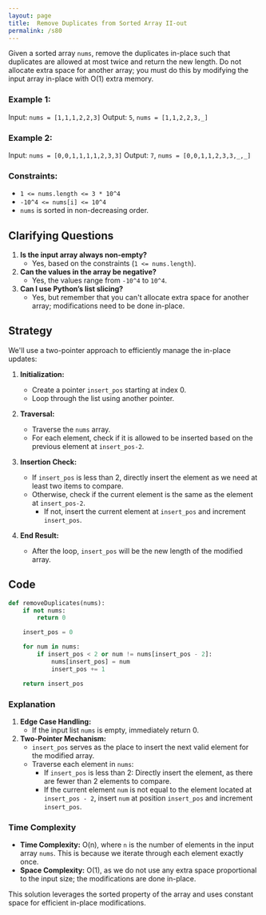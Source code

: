 ```yaml
---
layout: page
title:  Remove Duplicates from Sorted Array II-out
permalink: /s80
---
```

Given a sorted array `nums`, remove the duplicates in-place such that duplicates are allowed at most twice and return the new length. Do not allocate extra space for another array; you must do this by modifying the input array in-place with O(1) extra memory.

### Example 1:
Input: `nums = [1,1,1,2,2,3]`
Output: `5`, `nums = [1,1,2,2,3,_]`

### Example 2:
Input: `nums = [0,0,1,1,1,1,2,3,3]`
Output: `7`, `nums = [0,0,1,1,2,3,3,_,_]`

### Constraints:
- `1 <= nums.length <= 3 * 10^4`
- `-10^4 <= nums[i] <= 10^4`
- `nums` is sorted in non-decreasing order.

## Clarifying Questions

1. **Is the input array always non-empty?**
    - Yes, based on the constraints (`1 <= nums.length`).
2. **Can the values in the array be negative?**
    - Yes, the values range from `-10^4` to `10^4`.
3. **Can I use Python’s list slicing?**
    - Yes, but remember that you can't allocate extra space for another array; modifications need to be done in-place.

## Strategy
We'll use a two-pointer approach to efficiently manage the in-place updates:
1. **Initialization:** 
    - Create a pointer `insert_pos` starting at index 0.
    - Loop through the list using another pointer.

2. **Traversal:**
    - Traverse the `nums` array.
    - For each element, check if it is allowed to be inserted based on the previous element at `insert_pos-2`.

3. **Insertion Check:**
    - If `insert_pos` is less than 2, directly insert the element as we need at least two items to compare.
    - Otherwise, check if the current element is the same as the element at `insert_pos-2`. 
        - If not, insert the current element at `insert_pos` and increment `insert_pos`.

4. **End Result:**
    - After the loop, `insert_pos` will be the new length of the modified array.

## Code
```python
def removeDuplicates(nums):
    if not nums:
        return 0

    insert_pos = 0

    for num in nums:
        if insert_pos < 2 or num != nums[insert_pos - 2]:
            nums[insert_pos] = num
            insert_pos += 1

    return insert_pos
```

### Explanation
1. **Edge Case Handling:**
    - If the input list `nums` is empty, immediately return 0.
2. **Two-Pointer Mechanism:**
    - `insert_pos` serves as the place to insert the next valid element for the modified array.
    - Traverse each element in `nums`:
      - If `insert_pos` is less than 2: Directly insert the element, as there are fewer than 2 elements to compare.
      - If the current element `num` is not equal to the element located at `insert_pos - 2`, insert `num` at position `insert_pos` and increment `insert_pos`.

### Time Complexity
- **Time Complexity:** O(n), where `n` is the number of elements in the input array `nums`. This is because we iterate through each element exactly once.
- **Space Complexity:** O(1), as we do not use any extra space proportional to the input size; the modifications are done in-place.

This solution leverages the sorted property of the array and uses constant space for efficient in-place modifications.